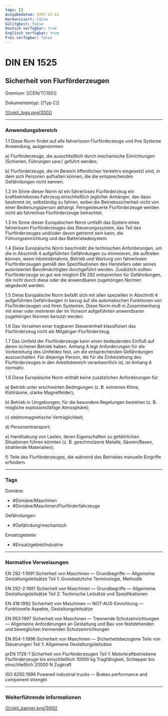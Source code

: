 ```yaml
---
tags: []
Ausgabedatum: 1997-12-01
Harmonisiert: false
Gülitgkeit: false
Deutsch verfügbar: true
Englisch verfügbar: true
Frei verfügbar: false
---
```


# DIN EN 1525
## Sicherheit von Flurförderzeugen

Gremium: [[CEN/TC150]]

Dokumententyp: [[Typ C]]

[![[rokit_logo.png|200]]](https://public-robots.de/)

***
### Anwendungsbereich

1.1 Diese Norm findet auf alle fahrerlosen Flurförderzeuge und ihre Systeme Anwendung, ausgenommen

a) Flurförderzeuge, die ausschließlich durch mechanische Einrichtungen (Schienen, Führungen usw.) geführt werden;

b) Flurförderzeuge, die im Bereich öffentlichen Verkehrs eingesetzt sind, in dem sich Personen aufhalten können, die die entsprechenden Gefährdungen nicht kennen.

1.2 Im Sinne dieser Norm ist ein fahrerloses Flurförderzeug ein kraftbetriebenes Fahrzeug einschließlich jeglicher Anhänger, das dazu bestimmt ist, selbständig zu fahren, wobei die Betriebssicherheit nicht von einer Bedienungsperson abhängt. Ferngesteuerte Flurförderzeuge werden nicht als fahrerlose Flurförderzeuge betrachtet.

1.3 Im Sinne dieser Europäischen Norm umfaßt das System eines fahrerlosen Flurförderzeuges das Steuerungssystem, das Teil des Flurförderzeuges und/oder davon getrennt sein kann, die Führungseinrichtung und das Batterieladesystem.

1.4 Diese Europäische Norm beschreibt die technischen Anforderungen, um die in Abschnitt 4 aufgeführten Gefährdungen zu minimieren, die auftreten können, wenn Inbetriebnahme, Betrieb und Wartung von fahrerlosen Flurförderzeugen gemäß den Spezifikationen des Herstellers oder seines autorisierten Bevollmächtigten durchgeführt werden. Zusätzlich sollten Flurförderzeuge so gut wie möglich EN 292 entsprechen für Gefährdungen, die nicht durch diese oder die anwendbaren zugehörigen Normen abgedeckt werden.

1.5 Diese Europäische Norm befaßt sich mit allen speziellen in Abschnitt 4 aufgeführten Gefährdungen in bezug auf die automatischen Funktionen von Flurförderzeugen und ihren Systemen. Diese Norm muß in Zusammenhang mit einer oder mehreren der im Vorwort aufgeführten anwendbaren zugehörigen Normen benutzt werden.

1.6 Das Vorsehen einer tragbaren Steuereinheit klassifiziert das Flurförderzeug nicht als Mitgänger-Flurförderzeug.

1.7 Das Umfeld der Flurförderzeuge kann einen bedeutenden Einfluß auf deren sicheren Betrieb haben. Anhang A legt Anforderungen für die Vorbereitung des Umfeldes fest, um die entsprechenden Gefährdungen auszuschalten. Für diejenige Person, die für die Einbeziehung des Flurförderzeuges in den Arbeitsbereich verantwortlich ist, ist Anhang A normativ.

1.8 Diese Europäische Norm enthält keine zusätzlichen Anforderungen für:

a) Betrieb unter erschwerten Bedingungen (z. B. extremes Klima, Kühlräume, starke Magnetfelder);

b) Betrieb in Umgebungen, für die besondere Regelungen bestehen (z. B. mögliche explosionsfähige Atmosphäre);

c) elektromagnetische Verträglichkeit;

d) Personentransport;

e) Handhabung von Lasten, deren Eigenschaften zu gefährlichen Situationen führen könnten (z. B. geschmolzene Metalle, Säuren/Basen, strahlende Materialien);

f) Teile des Flurförderzeuges, die während des Betriebes manuelle Eingriffe erfordern.

***
### Tags

Domäne:
- #Domäne/Maschinen 
- #Domäne/Maschinen/Flurförderfahrzeuge 

Gefährdungen:
- #Gefährdung/mechanisch

Einsatzgebiete:
- #Einsatzgebiet/Industrie 

***
### Normative Verweisungen


EN 292-1:1991 Sicherheit von Maschinen — Grundbegriffe — Allgemeine Gestaltungsleitsätze Teil 1: Grundsätzliche Terminologie, Methodik

EN 292-2:1991 Sicherheit von Maschinen — Grundbegriffe — Allgemeine Gestaltungsleitsätze Teil 2: Technische Leitsätze und Spezifikationen

EN 418:1992 Sicherheit von Maschinen — NOT-AUS-Einrichtung — Funktionelle Aspekte, Gestaltungsleitsätze

EN 953:1997 Sicherheit von Maschinen — Trennende Schutzeinrichtungen — Allgemeine Anforderungen an Gestaltung und Bau von feststehenden und beweglichen trennenden Schutzeinrichtungen

EN 954-1:1996 Sicherheit von Maschinen — Sicherheitsbezogene Teile von Steuerungen Teil 1: Allgemeine Gestaltungsleitsätze

prEN 1726-1 Sicherheit von Flurförderzeugen Teil 1: Motorkraftbetriebene Flurförderzeuge bis einschließlich 10000 kg Tragfähigkeit, Schlepper bis einschließlich 20000 N Zugkraft

ISO 6292:1996 Powered industrial trucks — Brakes performance and component strenght

***
### Weiterführende Informationen



[![[rokit_banner.png|300]]](https://public-robots.de/)
